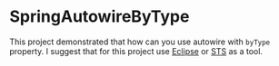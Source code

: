 # SpringAutowireByType
This project demonstrated that how can you use autowire with `byType` property. I suggest that for this project use [Eclipse](https://www.eclipse.org/downloads/) or [STS](https://spring.io/tools) as a tool.
